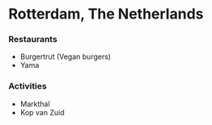 # Rotterdam, The Netherlands

### Restaurants
- Burgertrut (Vegan burgers)
- Yama


### Activities
- Markthal
- Kop van Zuid
